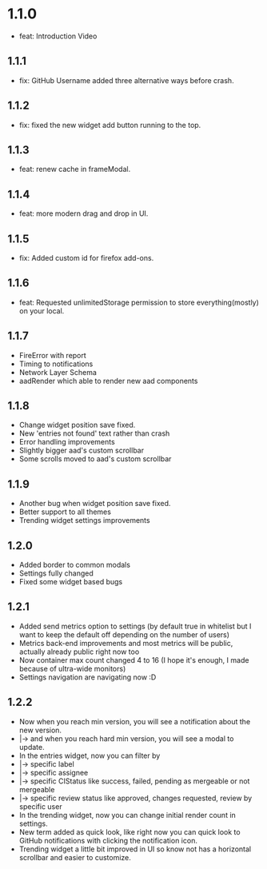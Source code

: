 # 1.1.0

- feat: Introduction Video

## 1.1.1

- fix: GitHub Username added three alternative ways before crash.

## 1.1.2

- fix: fixed the new widget add button running to the top.

## 1.1.3

- feat: renew cache in frameModal.

## 1.1.4

- feat: more modern drag and drop in UI.

## 1.1.5

- fix: Added custom id for firefox add-ons.

## 1.1.6

- feat: Requested unlimitedStorage permission to store everything(mostly) on your local.

## 1.1.7

- FireError with report
- Timing to notifications
- Network Layer Schema
- aadRender which able to render new aad components

## 1.1.8

- Change widget position save fixed.
- New 'entries not found' text rather than crash
- Error handling improvements
- Slightly bigger aad's custom scrollbar
- Some scrolls moved to aad's custom scrollbar

## 1.1.9

- Another bug when widget position save fixed.
- Better support to all themes
- Trending widget settings improvements

## 1.2.0

- Added border to common modals
- Settings fully changed
- Fixed some widget based bugs

## 1.2.1

- Added send metrics option to settings (by default true in whitelist but I want to keep the default off depending on 
the number of users)
- Metrics back-end improvements and most metrics will be public, actually already public right now too
- Now container max count changed 4 to 16 (I hope it's enough, I made because of ultra-wide monitors)
- Settings navigation are navigating now :D

## 1.2.2

- Now when you reach min version, you will see a notification about the new version.
- |-> and when you reach hard min version, you will see a modal to update. 
- In the entries widget, now you can filter by
- |-> specific label
- |-> specific assignee
- |-> specific CIStatus like success, failed, pending as mergeable or not mergeable
- |-> specific review status like approved, changes requested, review by specific user
- In the trending widget, now you can change initial render count in settings.
- New term added as quick look, like right now you can quick look to GitHub notifications with clicking the notification icon.
- Trending widget a little bit improved in UI so know not has a horizontal scrollbar and easier to customize.